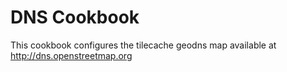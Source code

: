 # DNS Cookbook

This cookbook configures the tilecache geodns map available at http://dns.openstreetmap.org
